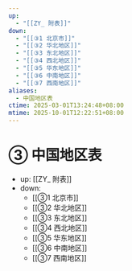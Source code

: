 ```yaml
---
up:
  - "[[ZY_ 附表]]"
down:
  - "[[③1 北京市]]"
  - "[[③2 华北地区]]"
  - "[[③3 东北地区]]"
  - "[[③4 西北地区]]"
  - "[[③5 华东地区]]"
  - "[[③6 中南地区]]"
  - "[[③7 西南地区]]"
aliases:
  - 中国地区表
ctime: 2025-03-01T13:24:48+08:00
mtime: 2025-10-01T12:22:51+08:00
---
```


# ③ 中国地区表

- up: [[ZY_ 附表]]
- down:	
	- [[③1 北京市]]
	- [[③2 华北地区]]
	- [[③3 东北地区]]
	- [[③4 西北地区]]
	- [[③5 华东地区]]
	- [[③6 中南地区]]
	- [[③7 西南地区]]
	
